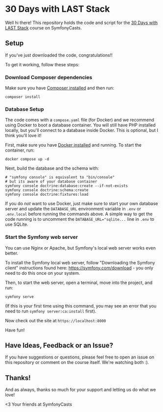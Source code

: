 # 30 Days with LAST Stack

Well hi there! This repository holds the code and script for the
[30 Days with LAST Stack](https://symfonycasts.com/screencast/30-days-last)
course on SymfonyCasts.

## Setup

If you've just downloaded the code, congratulations!!

To get it working, follow these steps:

### Download Composer dependencies

Make sure you have [Composer installed](https://getcomposer.org/download/)
and then run:

```
composer install
```

### Database Setup

The code comes with a `compose.yaml` file (for Docker) and we recommend using
Docker to boot a database container. You will still have PHP installed
locally, but you'll connect to a database inside Docker. This is optional,
but I think you'll love it!

First, make sure you have [Docker installed](https://docs.docker.com/get-docker/)
and running. To start the container, run:

```
docker compose up -d
```

Next, build the database and the schema with:

```
# "symfony console" is equivalent to "bin/console"
# but its aware of your database container
symfony console doctrine:database:create --if-not-exists
symfony console doctrine:schema:create
symfony console doctrine:fixtures:load
```

If you do *not* want to use Docker, just make sure to start your own
database server and update the `DATABASE_URL` environment variable in
`.env` or `.env.local` before running the commands above. A simple way
to get the code running is to uncomment the `DATABASE_URL="sqlite...`
line in `.env` to use SQLite.

### Start the Symfony web server

You can use Nginx or Apache, but Symfony's local web server
works even better.

To install the Symfony local web server, follow
"Downloading the Symfony client" instructions found
here: https://symfony.com/download - you only need to do this
once on your system.

Then, to start the web server, open a terminal, move into the
project, and run:

```
symfony serve
```

(If this is your first time using this command, you may see an
error that you need to run `symfony server:ca:install` first).

Now check out the site at `https://localhost:8000`

Have fun!

## Have Ideas, Feedback or an Issue?

If you have suggestions or questions, please feel free to open an issue
on this repository or comment on the course itself. We're watching both :).

## Thanks!

And as always, thanks so much for your support and letting us do what we love!

<3 Your friends at SymfonyCasts
